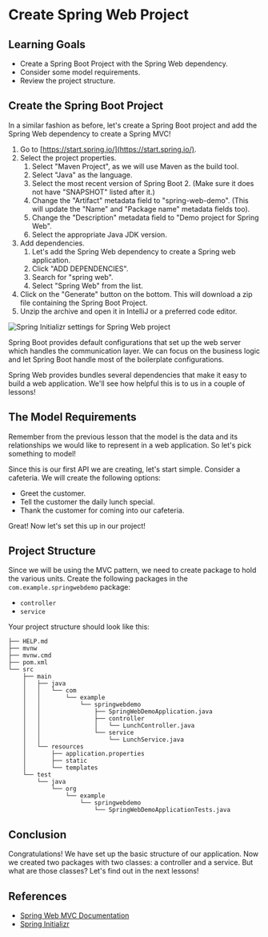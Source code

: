 # Create Spring Web Project

## Learning Goals

- Create a Spring Boot Project with the Spring Web dependency.
- Consider some model requirements.
- Review the project structure.

## Create the Spring Boot Project

In a similar fashion as before, let's create a Spring Boot project and add the
Spring Web dependency to create a Spring MVC!

1. Go to [https://start.spring.io/](https://start.spring.io/).
2. Select the project properties.
   1. Select "Maven Project", as we will use Maven as the build tool.
   2. Select "Java" as the language.
   3. Select the most recent version of Spring Boot 2. (Make sure it does not have
      "SNAPSHOT" listed after it.)
   4. Change the "Artifact" metadata field to "spring-web-demo". (This will update
      the "Name" and "Package name" metadata fields too).
   5. Change the "Description" metadata field to "Demo project for Spring Web".
   6. Select the appropriate Java JDK version.
3. Add dependencies.
   1. Let's add the Spring Web dependency to create a Spring web application.
   2. Click "ADD DEPENDENCIES".
   3. Search for "spring web".
   4. Select "Spring Web" from the list.
4. Click on the "Generate" button on the bottom. This will download a zip file
   containing the Spring Boot Project.
5. Unzip the archive and open it in IntelliJ or a preferred code editor.

![Spring Initializr settings for Spring Web project](https://curriculum-content.s3.amazonaws.com/spring-mod-1/spring-web-project/spring-initializr-web.png)

Spring Boot provides default configurations that set up the web server which
handles the communication layer. We can focus on the business logic and let
Spring Boot handle most of the boilerplate configurations.

Spring Web provides bundles several dependencies that make it easy to build a
web application. We'll see how helpful this is to us in a couple of lessons!

## The Model Requirements

Remember from the previous lesson that the model is the data and its relationships
we would like to represent in a web application. So let's pick something to model!

Since this is our first API we are creating, let's start simple. Consider a
cafeteria. We will create the following options:

- Greet the customer.
- Tell the customer the daily lunch special.
- Thank the customer for coming into our cafeteria.

Great! Now let's set this up in our project!

## Project Structure

Since we will be using the MVC pattern, we need to create package to hold the
various units. Create the following packages in the `com.example.springwebdemo`
package:

- `controller`
- `service`

Your project structure should look like this:

```
├── HELP.md
├── mvnw
├── mvnw.cmd
├── pom.xml
└── src
    ├── main
    │   ├── java
    │   │   └── com
    │   │       └── example
    │   │           └── springwebdemo
    │   │               ├── SpringWebDemoApplication.java
    │   │               ├── controller
    │   │               │   └── LunchController.java
    │   │               └── service
    │   │                   └── LunchService.java
    │   └── resources
    │       ├── application.properties
    │       ├── static
    │       └── templates
    └── test
        └── java
            └── org
                └── example
                    └── springwebdemo
                        └── SpringWebDemoApplicationTests.java
```

## Conclusion

Congratulations! We have set up the basic structure of our application. Now we
created two packages with two classes: a controller and a service. But what are
those classes? Let's find out in the next lessons!

## References

- [Spring Web MVC Documentation](https://docs.spring.io/spring-framework/docs/3.2.x/spring-framework-reference/html/mvc.html)
- [Spring Initializr](https://start.spring.io/)